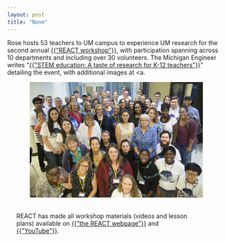 ```yaml
---
layout: post
title: "None"
---
```

<style> .indented { padding-left: 16pt; padding-right: 50pt; }
</style>

Rose hosts 53 teachers to UM campus to experience UM research for the second annual <a href="https://macro.engin.umich.edu/react-workshop/" target="_blank">{{"REACT workshop"}}</a>, with participation spanning across 10 departments and including over 30 volunteers. The Michigan Engineer writes "<a href="https://news.engin.umich.edu/2018/08/stem-education-a-taste-of-research-for-k-12-teachers/" target="_blank">{{"STEM education: A taste of research for K-12 teachers"}}</a>" detailing the event, with additional images at <a.

<center>
<img src="../assets/gallery/REACT2018.jpg" alt="Participants and Volunteers from REACT 2018." style="width:400px" class="center">
</center>

<br>

<p class="indented"> REACT has made all workshop materials (videos and lesson plans) available on <a href="https://macro.engin.umich.edu/react-workshop/past-content/" target="_blank">{{"the REACT webpage"}}</a> and <a href="https://www.youtube.com/watch?v=16EY1MGTH4I&list=PL9aE-7MDTB3_gGIp2wmnaWspduhAIleWF" target="_blank">{{"YouTube"}}</a>.</p> 
